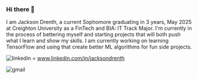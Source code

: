 ### Hi there 👋

I am Jackson Drenth, a current Sophomore graduating in 3 years, May 2025 at Creighton University as a FinTech and BIA: IT Track Major. I'm currently in the process of bettering myself and starting projects that will both push what I learn and show my skills. I am currently working on learning TensorFlow and using that create better ML algorithms for fun side projects.


![linkedin](https://img.shields.io/badge/LinkedIn-0A66C2?style=for-the-badge&logo=LinkedIn&logoColor=white) = www.linkedin.com/in/jacksondrenth

![gmail](https://img.shields.io/badge/Gmail-EA4335?style=for-the-badge&logo=Gmail&logoColor=white)
